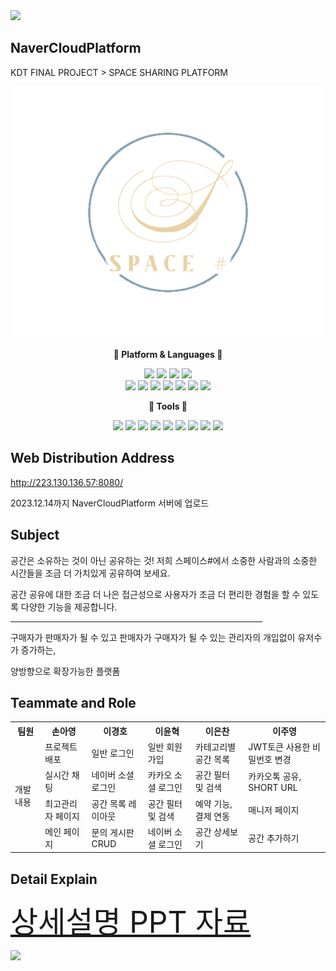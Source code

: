 <img src="https://capsule-render.vercel.app/api?type=waving&color=DC8686&height=200&section=header&text=NetFlex&fontSize=90" />

## NaverCloudPlatform
KDT FINAL PROJECT > SPACE SHARING PLATFORM

<div align="center" >
<img src="https://github.com/NCPlatform/SpaceSharp/blob/main/src/main/webapp/src/img/LOGO_NO_BACK.png?raw=true">
</div>

<div align="center">

<b> :bookmark: Platform & Languages :bookmark: </b>

<div>
<img src="https://img.shields.io/badge/SpringBoot-6DB33F?style=flat&logo=SpringBoot&logoColor=white"/>
<img src="https://img.shields.io/badge/mysql-4479A1?style=flat&logo=mysql&logoColor=white"/>
<img src="https://img.shields.io/badge/JWT-black?style=flat"/>
<img src="https://img.shields.io/badge/lombok-red?style=flat"/>
</div>
<div>
<img src="https://img.shields.io/badge/react-61DAFB?style=flat&logo=react&logoColor=white"/>
<img src="https://img.shields.io/badge/HTML5-E34F26?style=flat&logo=HTML5&logoColor=white"/>
<img src="https://img.shields.io/badge/CSS-1572B6?style=flat&logo=css3&logoColor=white"/>
<img src="https://img.shields.io/badge/BootStrap-7952B3?style=flat&logo=bootstrap&logoColor=white"/>
<img src="https://img.shields.io/badge/JQuery-0769AD?style=flat&logo=jquery&logoColor=white"/>
<img src="https://img.shields.io/badge/JavaScript-F7DF1E?style=flat&logo=JavaScript&logoColor=white"/>
<img src="https://img.shields.io/badge/visualstudio%20code-007ACC?style=flat&logo=visualstudiocode&logoColor=white"/>
</div>

<b> :wrench: Tools :wrench: </b>

<div>
<img src="https://img.shields.io/badge/STS4-6DB33F?style=flat&logo=spring&logoColor=white"/>
<img src="https://img.shields.io/badge/NaverCloud-03C75A?style=flat&logo=Naver&logoColor=white"/>
<img src="https://img.shields.io/badge/jenkins-D24939?style=flat&logo=jenkins&logoColor=white"/>
<img src="https://img.shields.io/badge/docker-2496ED?style=flat&logo=docker&logoColor=white"/>
<img src="https://img.shields.io/badge/GitHub-181717?style=flat&logo=github&logoColor=white"/>
<img src="https://img.shields.io/badge/Slack-4A154B?style=flat&logo=slack&logoColor=white"/>
<img src="https://img.shields.io/badge/jira-0052CC?style=flat&logo=jira&logoColor=white"/>
<img src="https://img.shields.io/badge/confluence-172B4D?style=flat&logo=confluence&logoColor=white"/>
<img src="https://img.shields.io/badge/Discord-5865F2?style=flat&logo=discord&logoColor=white"/>
</div>

</div>

## Web Distribution Address

http://223.130.136.57:8080/

2023.12.14까지 NaverCloudPlatform 서버에 업로드

## Subject
공간은 소유하는 것이 아닌 공유하는 것!
저희 스페이스#에서 소중한 사람과의
소중한 시간들을 조금 더 가치있게 공유하여 보세요.

공간 공유에 대한 조금 더 나은 접근성으로 사용자가 조금 더 편리한 경험을 할 수 있도록 다양한 기능을 제공합니다.
<hr style="width: 80%"/>
구매자가 판매자가 될 수 있고
판매자가 구매자가 될 수 있는
관리자의 개입없이 유저수가 증가하는,

양방향으로
확장가능한
플랫폼

## Teammate and Role

<table align="center">
    <tr>
        <th>팀원</th>
        <th>손아영</th>
        <th>이경호</th>
        <th>이윤혁</th>
        <th>이은찬</th>
        <th>이주영</th>
    </tr>
    <tr>
        <td rowspan="4">개발 내용</td>
        <td>프로젝트 배포</td>
        <td>일반 로그인</td>
        <td>일반 회원가입</td>
        <td>카테고리별 공간 목록</td>
        <td>JWT토큰 사용한 비밀번호 변경</td>
    </tr>
    <tr>
        <td>실시간 채팅</td>
        <td>네이버 소셜 로그인</td>
        <td>카카오 소셜 로그인</td>
        <td>공간 필터 및 검색</td>
        <td>카카오톡 공유, SHORT URL</td>
    </tr>
    <tr>
        <td>최고관리자 페이지</td>
        <td>공간 목록 레이아웃</td>
        <td>공간 필터 및 검색</td>
        <td>예약 기능, 결제 연동</td>
        <td>매니저 페이지</td>
    </tr>
    <tr>
        <td>메인 페이지</td>
        <td>문의 게시판 CRUD</td>
        <td>네이버 소셜 로그인</td>
        <td>공간 상세보기</td>
        <td>공간 추가하기</td>
    </tr>
</table>

## Detail Explain
<a href="https://www.canva.com/design/DAF2GA_808s/9K-YIv7PzV2DipoKpA_2ug/view?utm_content=DAF2GA_808s&utm_campaign=designshare&utm_medium=link&utm_source=editor" style="font-size: 3rem ">상세설명 PPT 자료</a>
    

<img src="https://capsule-render.vercel.app/api?type=waving&color=DC8686&height=200&section=footer" />
